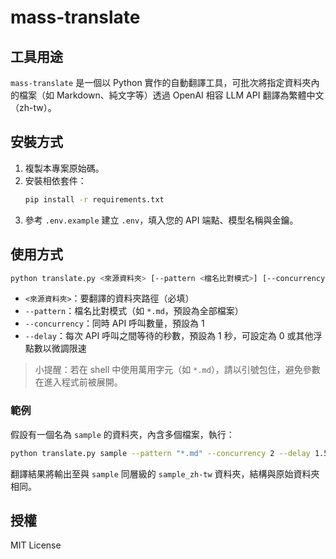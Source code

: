 # mass-translate

## 工具用途

`mass-translate` 是一個以 Python 實作的自動翻譯工具，可批次將指定資料夾內的檔案（如 Markdown、純文字等）透過 OpenAI 相容 LLM API 翻譯為繁體中文（zh-tw）。

## 安裝方式

1. 複製本專案原始碼。
2. 安裝相依套件：
   ```sh
   pip install -r requirements.txt
   ```
3. 參考 `.env.example` 建立 `.env`，填入您的 API 端點、模型名稱與金鑰。

## 使用方式

```sh
python translate.py <來源資料夾> [--pattern <檔名比對模式>] [--concurrency <同時 API 呼叫數>] [--delay <等待秒數>]
```

- `<來源資料夾>`：要翻譯的資料夾路徑（必填）
- `--pattern`：檔名比對模式（如 `*.md`，預設為全部檔案）
- `--concurrency`：同時 API 呼叫數量，預設為 1
- `--delay`：每次 API 呼叫之間等待的秒數，預設為 1 秒，可設定為 0 或其他浮點數以微調限速

> 小提醒：若在 shell 中使用萬用字元（如 `*.md`），請以引號包住，避免參數在進入程式前被展開。

### 範例

假設有一個名為 `sample` 的資料夾，內含多個檔案，執行：

```sh
python translate.py sample --pattern "*.md" --concurrency 2 --delay 1.5
```

翻譯結果將輸出至與 `sample` 同層級的 `sample_zh-tw` 資料夾，結構與原始資料夾相同。

## 授權

MIT License
